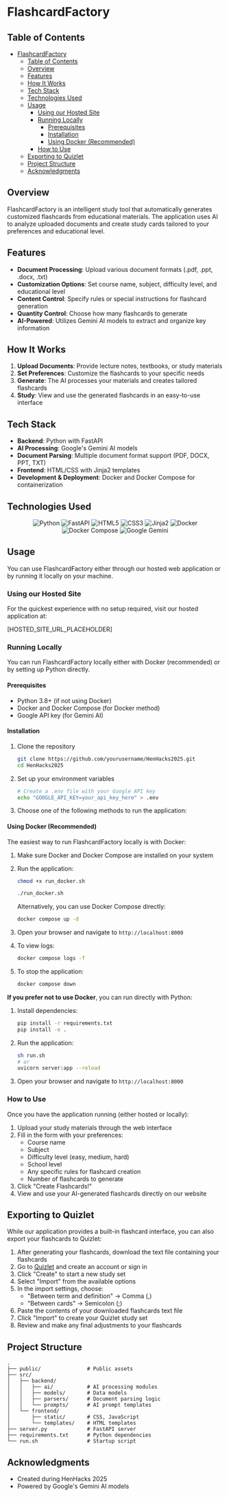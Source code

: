 # FlashcardFactory

## Table of Contents

- [FlashcardFactory](#flashcardfactory)
  - [Table of Contents](#table-of-contents)
  - [Overview](#overview)
  - [Features](#features)
  - [How It Works](#how-it-works)
  - [Tech Stack](#tech-stack)
  - [Technologies Used](#technologies-used)
  - [Usage](#usage)
    - [Using our Hosted Site](#using-our-hosted-site)
    - [Running Locally](#running-locally)
      - [Prerequisites](#prerequisites)
      - [Installation](#installation)
      - [Using Docker (Recommended)](#using-docker-recommended)
    - [How to Use](#how-to-use)
  - [Exporting to Quizlet](#exporting-to-quizlet)
  - [Project Structure](#project-structure)
  - [Acknowledgments](#acknowledgments)

## Overview

FlashcardFactory is an intelligent study tool that automatically generates customized flashcards from educational materials. The application uses AI to analyze uploaded documents and create study cards tailored to your preferences and educational level.

## Features

- **Document Processing**: Upload various document formats (.pdf, .ppt, .docx, .txt)
- **Customization Options**: Set course name, subject, difficulty level, and educational level
- **Content Control**: Specify rules or special instructions for flashcard generation
- **Quantity Control**: Choose how many flashcards to generate
- **AI-Powered**: Utilizes Gemini AI models to extract and organize key information

## How It Works

1. **Upload Documents**: Provide lecture notes, textbooks, or study materials
2. **Set Preferences**: Customize the flashcards to your specific needs
3. **Generate**: The AI processes your materials and creates tailored flashcards
4. **Study**: View and use the generated flashcards in an easy-to-use interface

## Tech Stack

- **Backend**: Python with FastAPI
- **AI Processing**: Google's Gemini AI models
- **Document Parsing**: Multiple document format support (PDF, DOCX, PPT, TXT)
- **Frontend**: HTML/CSS with Jinja2 templates
- **Development & Deployment**: Docker and Docker Compose for containerization

## Technologies Used

<div align="center">
  <img src="https://img.shields.io/badge/Python-3776AB?style=for-the-badge&logo=python&logoColor=white" alt="Python" />
  <img src="https://img.shields.io/badge/FastAPI-009688?style=for-the-badge&logo=fastapi&logoColor=white" alt="FastAPI" />
  <img src="https://img.shields.io/badge/HTML5-E34F26?style=for-the-badge&logo=html5&logoColor=white" alt="HTML5" />
  <img src="https://img.shields.io/badge/CSS3-1572B6?style=for-the-badge&logo=css3&logoColor=white" alt="CSS3" />
  <img src="https://img.shields.io/badge/Jinja2-B41717?style=for-the-badge&logo=jinja&logoColor=white" alt="Jinja2" />
  <img src="https://img.shields.io/badge/Docker-2496ED?style=for-the-badge&logo=docker&logoColor=white" alt="Docker" />
  <img src="https://img.shields.io/badge/Docker_Compose-2496ED?style=for-the-badge&logo=docker&logoColor=white" alt="Docker Compose" />
  <img src="https://img.shields.io/badge/Google_Gemini-4285F4?style=for-the-badge&logo=google&logoColor=white" alt="Google Gemini" />
</div>

## Usage

You can use FlashcardFactory either through our hosted web application or by running it locally on your machine.

### Using our Hosted Site

For the quickest experience with no setup required, visit our hosted application at:

[HOSTED_SITE_URL_PLACEHOLDER]

### Running Locally

You can run FlashcardFactory locally either with Docker (recommended) or by setting up Python directly.

#### Prerequisites

- Python 3.8+ (if not using Docker)
- Docker and Docker Compose (for Docker method)
- Google API key (for Gemini AI)

#### Installation

1. Clone the repository

   ```bash
   git clone https://github.com/yourusername/HenHacks2025.git
   cd HenHacks2025
   ```

2. Set up your environment variables

   ```bash
   # Create a .env file with your Google API key
   echo "GOOGLE_API_KEY=your_api_key_here" > .env
   ```

3. Choose one of the following methods to run the application:

#### Using Docker (Recommended)

The easiest way to run FlashcardFactory locally is with Docker:

1. Make sure Docker and Docker Compose are installed on your system

2. Run the application:

   ```bash
   chmod +x run_docker.sh
   ```

   ```bash
   ./run_docker.sh
   ```

   Alternatively, you can use Docker Compose directly:

   ```bash
   docker compose up -d
   ```

3. Open your browser and navigate to `http://localhost:8000`

4. To view logs:

   ```bash
   docker compose logs -f
   ```

5. To stop the application:

   ```bash
   docker compose down
   ```

**If you prefer not to use Docker**, you can run directly with Python:

1. Install dependencies:

   ```bash
   pip install -r requirements.txt
   pip install -e .
   ```

2. Run the application:

   ```bash
   sh run.sh
   # or
   uvicorn server:app --reload
   ```

3. Open your browser and navigate to `http://localhost:8000`

### How to Use

Once you have the application running (either hosted or locally):

1. Upload your study materials through the web interface
2. Fill in the form with your preferences:
   - Course name
   - Subject
   - Difficulty level (easy, medium, hard)
   - School level
   - Any specific rules for flashcard creation
   - Number of flashcards to generate
3. Click "Create Flashcards!"
4. View and use your AI-generated flashcards directly on our website

## Exporting to Quizlet

While our application provides a built-in flashcard interface, you can also export your flashcards to Quizlet:

1. After generating your flashcards, download the text file containing your flashcards
2. Go to [Quizlet](https://quizlet.com) and create an account or sign in
3. Click "Create" to start a new study set
4. Select "Import" from the available options
5. In the import settings, choose:
   - "Between term and definition" → Comma (,)
   - "Between cards" → Semicolon (;)
6. Paste the contents of your downloaded flashcards text file
7. Click "Import" to create your Quizlet study set
8. Review and make any final adjustments to your flashcards

## Project Structure

```
.
├── public/               # Public assets
├── src/
│   ├── backend/
│   │   ├── ai/           # AI processing modules
│   │   ├── models/       # Data models
│   │   ├── parsers/      # Document parsing logic
│   │   └── prompts/      # AI prompt templates
│   └── frontend/
│       ├── static/       # CSS, JavaScript
│       └── templates/    # HTML templates
├── server.py             # FastAPI server
├── requirements.txt      # Python dependencies
└── run.sh                # Startup script
```

## Acknowledgments

- Created during HenHacks 2025
- Powered by Google's Gemini AI models
